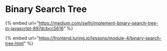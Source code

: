 # Binary Search Tree

{% embed url="https://medium.com/swlh/implement-binary-search-tree-in-javascript-897dcbcc5616" %}

{% embed url="https://frontend.turing.io/lessons/module-4/binary-search-tree.html" %}



